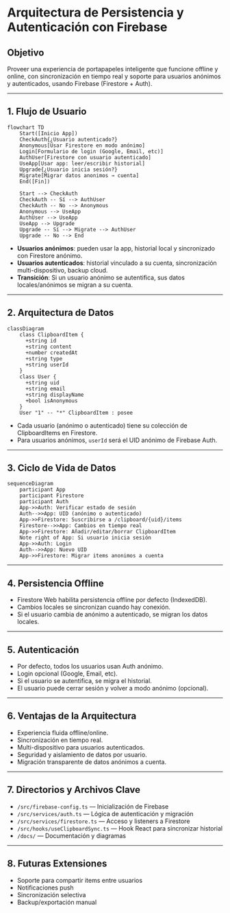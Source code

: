 # Arquitectura de Persistencia y Autenticación con Firebase

## Objetivo
Proveer una experiencia de portapapeles inteligente que funcione offline y online, con sincronización en tiempo real y soporte para usuarios anónimos y autenticados, usando Firebase (Firestore + Auth).

---

## 1. Flujo de Usuario

```mermaid
flowchart TD
    Start([Inicio App])
    CheckAuth{¿Usuario autenticado?}
    Anonymous[Usar Firestore en modo anónimo]
    Login[Formulario de login (Google, Email, etc)]
    AuthUser[Firestore con usuario autenticado]
    UseApp[Usar app: leer/escribir historial]
    Upgrade{¿Usuario inicia sesión?}
    Migrate[Migrar datos anonimos → cuenta]
    End([Fin])

    Start --> CheckAuth
    CheckAuth -- Sí --> AuthUser
    CheckAuth -- No --> Anonymous
    Anonymous --> UseApp
    AuthUser --> UseApp
    UseApp --> Upgrade
    Upgrade -- Sí --> Migrate --> AuthUser
    Upgrade -- No --> End
```

- **Usuarios anónimos**: pueden usar la app, historial local y sincronizado con Firestore anónimo.
- **Usuarios autenticados**: historial vinculado a su cuenta, sincronización multi-dispositivo, backup cloud.
- **Transición**: Si un usuario anónimo se autentifica, sus datos locales/anónimos se migran a su cuenta.

---

## 2. Arquitectura de Datos

```mermaid
classDiagram
    class ClipboardItem {
      +string id
      +string content
      +number createdAt
      +string type
      +string userId
    }
    class User {
      +string uid
      +string email
      +string displayName
      +bool isAnonymous
    }
    User "1" -- "*" ClipboardItem : posee
```

- Cada usuario (anónimo o autenticado) tiene su colección de ClipboardItems en Firestore.
- Para usuarios anónimos, `userId` será el UID anónimo de Firebase Auth.

---

## 3. Ciclo de Vida de Datos

```mermaid
sequenceDiagram
    participant App
    participant Firestore
    participant Auth
    App->>Auth: Verificar estado de sesión
    Auth-->>App: UID (anónimo o autenticado)
    App->>Firestore: Suscribirse a /clipboard/{uid}/items
    Firestore-->>App: Cambios en tiempo real
    App->>Firestore: Añadir/editar/borrar ClipboardItem
    Note right of App: Si usuario inicia sesión
    App->>Auth: Login
    Auth-->>App: Nuevo UID
    App->>Firestore: Migrar items anonimos a cuenta
```

---

## 4. Persistencia Offline
- Firestore Web habilita persistencia offline por defecto (IndexedDB).
- Cambios locales se sincronizan cuando hay conexión.
- Si el usuario cambia de anónimo a autenticado, se migran los datos locales.

---

## 5. Autenticación
- Por defecto, todos los usuarios usan Auth anónimo.
- Login opcional (Google, Email, etc).
- Si el usuario se autentifica, se migra el historial.
- El usuario puede cerrar sesión y volver a modo anónimo (opcional).

---

## 6. Ventajas de la Arquitectura
- Experiencia fluida offline/online.
- Sincronización en tiempo real.
- Multi-dispositivo para usuarios autenticados.
- Seguridad y aislamiento de datos por usuario.
- Migración transparente de datos anónimos a cuenta.

---

## 7. Directorios y Archivos Clave
- `/src/firebase-config.ts` — Inicialización de Firebase
- `/src/services/auth.ts` — Lógica de autenticación y migración
- `/src/services/firestore.ts` — Acceso y listeners a Firestore
- `/src/hooks/useClipboardSync.ts` — Hook React para sincronizar historial
- `/docs/` — Documentación y diagramas

---

## 8. Futuras Extensiones
- Soporte para compartir items entre usuarios
- Notificaciones push
- Sincronización selectiva
- Backup/exportación manual
